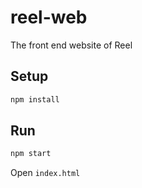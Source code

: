 # reel-web
The front end website of Reel

## Setup
```sh
npm install
```

## Run
```sh
npm start
```
Open `index.html`
